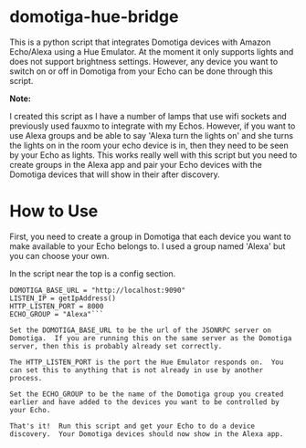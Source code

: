 # domotiga-hue-bridge

This is a python script that integrates Domotiga devices with Amazon Echo/Alexa using a Hue Emulator.  At the moment it only supports lights and does not support brightness settings.  However, any device you want to switch on or off in Domotiga from your Echo can be done through this script.

**Note:**

I created this script as I have a number of lamps that use wifi sockets and previously used fauxmo to integrate with my Echos.  However, if you want to use Alexa groups and be able to say 'Alexa turn the lights on' and she turns the lights on in the room your echo device is in, then they need to be seen by your Echo as lights.  This works really well with this script but you need to create groups in the Alexa app and pair your Echo devices with the Domotiga devices that will show in their after discovery.

# How to Use

First, you need to create a group in Domotiga that each device you want to make available to your Echo belongs to.  I used a group named 'Alexa' but you can choose your own.

In the script near the top is a config section.

```# Config
DOMOTIGA_BASE_URL = "http://localhost:9090"
LISTEN_IP = getIpAddress()
HTTP_LISTEN_PORT = 8000
ECHO_GROUP = "Alexa"```

Set the DOMOTIGA_BASE_URL to be the url of the JSONRPC server on Domotiga.  If you are running this on the same server as the Domotiga server, then this is probably already set correctly.

The HTTP_LISTEN_PORT is the port the Hue Emulator responds on.  You can set this to anything that is not already in use by another process.

Set the ECHO_GROUP to be the name of the Domotiga group you created earlier and have added to the devices you want to be controlled by your Echo.

That's it!  Run this script and get your Echo to do a device discovery.  Your Domotiga devices should now show in the Alexa app.
